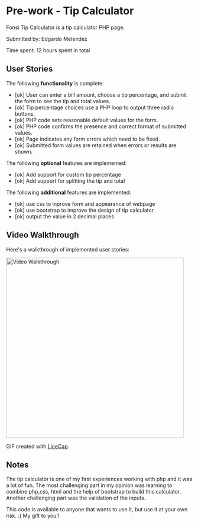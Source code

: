 # Pre-work - Tip Calculator

 Fonsi Tip Calculator is a tip calculator PHP page.

Submitted by: Edgardo Melendez

Time spent: 12 hours spent in total

## User Stories

The following **functionality** is complete:
* [ok] User can enter a bill amount, choose a tip percentage, and submit the form to see the tip and total values.
* [ok] Tip percentage choices use a PHP loop to output three radio buttons.
* [ok] PHP code sets reasonable default values for the form.
* [ok] PHP code confirms the presence and correct format of submitted values.
* [ok] Page indicates any form errors which need to be fixed.
* [ok] Submitted form values are retained when errors or results are shown.

The following **optional** features are implemented:
* [ok] Add support for custom tip percentage
* [ok] Add support for splitting the tip and total

The following **additional** features are implemented:

* [ok] use css to inprove form and appearance of webpage
* [ok] use bootstrap to improve the design of tip calculator
* [ok] output the value in 2 decimal places


 ## Video Walkthrough

Here's a walkthrough of implemented user stories:

<img src='https://media.giphy.com/media/l0MYtSTr2v976Wp8Y/giphy.gif' width='480' height='486' frameBorder='0'  title='Video Walkthrough'  alt='Video Walkthrough' />

GIF created with [LiceCap](http://www.cockos.com/licecap/).

## Notes

The tip calculator is one of my first experiences working with php and it was a lot of fun. The most challenging part in my opinion was learning to combine php,css,
html and the help of bootstrap to build this calculator. Another challenging part was the validation of the inputs.

This code is available to anyone that wants to use it, but use it at your own risk. :) My gift to you!!
